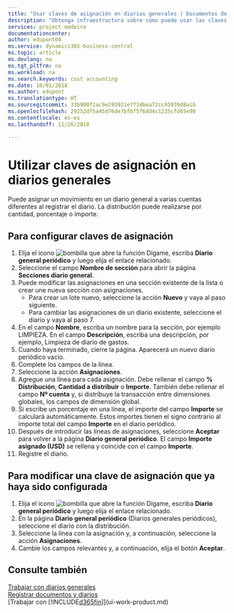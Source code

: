 ```yaml
---
title: "Usar claves de asignación en diarios generales | Documentos de Microsoft"
description: "Obtenga infraestructura sobre cómo puede usar las claves de asignación en diarios."
services: project-madeira
documentationcenter: 
author: edupont04
ms.service: dynamics365-business-central
ms.topic: article
ms.devlang: na
ms.tgt_pltfrm: na
ms.workload: na
ms.search.keywords: cost accounting
ms.date: 10/01/2018
ms.author: edupont
ms.translationtype: HT
ms.sourcegitcommit: 33b900f1ac9e295921e7f3d6ea72cc93939d8a1b
ms.openlocfilehash: 29252df5a45d76de7bfbf5f6dd4c1235cfd65e90
ms.contentlocale: es-es
ms.lasthandoff: 11/26/2018

---
```

# <a name="use-allocation-keys-in-general-journals"></a>Utilizar claves de asignación en diarios generales
Puede asignar un movimiento en un diario general a varias cuentas diferentes al registrar el diario. La distribución puede realizarse por cantidad, porcentaje o importe.

## <a name="to-set-up-allocation-keys"></a>Para configurar claves de asignación
1. Elija el icono ![bombilla que abre la función Dígame](media/ui-search/search_small.png "Dígame que desea hacer"), escriba **Diario general periódico** y luego elija el enlace relacionado.
2. Seleccione el campo **Nombre de sección** para abrir la página **Secciones diario general**.
3. Puede modificar las asignaciones en una sección existente de la lista o crear une nueva sección con asignaciones.
   * Para crear un lote nuevo, seleccione la acción **Nuevo** y vaya al paso siguiente.
   * Para cambiar las asignaciones de un diario existente, seleccione el diario y vaya al paso 7.    
4. En el campo **Nombre**, escriba un nombre para la sección, por ejemplo LIMPIEZA. En el campo **Descripción**, escriba una descripción, por ejemplo, Limpieza de diario de gastos.
5. Cuando haya terminado, cierre la página. Aparecerá un nuevo diario periódico vacío.
6. Complete los campos de la línea.
7. Seleccione la acción **Asignaciones**.
8. Agregue una línea para cada asignación. Debe rellenar el campo **% Distribución**, **Cantidad a distribuir** o **Importe**. También debe rellenar el campo **Nº cuenta** y, si distribuye la transacción entre dimensiones globales, los campos de dimensión global.
9. Si escribe un porcentaje en una línea, el importe del campo **Importe** se calculará automáticamente. Estos importes tienen el signo contrario al importe total del campo **Importe** en el diario periódico.
10. Después de introducir las líneas de asignaciones, seleccione **Aceptar** para volver a la página **Diario general periódico**. El campo **Importe asignado (USD)** se rellena y coincide con el campo **Importe**.
11. Registre el diario.

## <a name="to-change-an-allocation-key-that-has-already-been-set-up"></a>Para modificar una clave de asignación que ya haya sido configurada
1. Elija el icono ![bombilla que abre la función Dígame](media/ui-search/search_small.png "Dígame que desea hacer"), escriba **Diario general periódico** y luego elija el enlace relacionado.
2. En la página **Diario general periódico** (Diarios generales periódicos), seleccione el diario con la distribución.
3. Seleccione la línea con la asignación y, a continuación, seleccione la acción **Asignaciones**.
4. Cambie los campos relevantes y, a continuación, elija el botón **Aceptar**.

## <a name="see-also"></a>Consulte también
[Trabajar con diarios generales](ui-work-general-journals.md)  
[Registrar documentos y diarios](ui-post-documents-journals.md)  
[Trabajar con [!INCLUDE[d365fin](includes/d365fin_md.md)]](ui-work-product.md)

